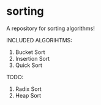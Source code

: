 # sorting
A repository for sorting algorithms!

INCLUDED ALGORIHTMS: 

1) Bucket Sort
2) Insertion Sort
3) Quick Sort

TODO: 
1) Radix Sort
2) Heap Sort